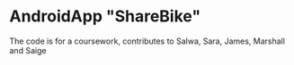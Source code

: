 # AndroidApp "ShareBike"
The code is for a coursework, contributes to Salwa, Sara, James, Marshall and Saige
